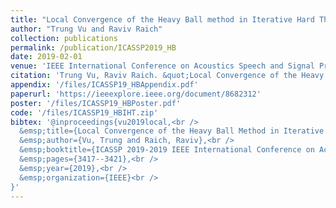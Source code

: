 ```yaml
---
title: "Local Convergence of the Heavy Ball method in Iterative Hard Thresholding for Low-Rank Matrix Completion"
author: "Trung Vu and Raviv Raich"
collection: publications
permalink: /publication/ICASSP2019_HB
date: 2019-02-01
venue: 'IEEE International Conference on Acoustics Speech and Signal Processing (ICASSP)'
citation: 'Trung Vu, Raviv Raich. &quot;Local Convergence of the Heavy Ball method in Iterative Hard Thresholding for Low-Rank Matrix Completion,&quot; In Proceedings of 2019 IEEE International Conference on Acoustics Speech and Signal Processing (ICASSP), Brighton, UK, May 12-17, 2019.'
appendix: '/files/ICASSP19_HBAppendix.pdf'
paperurl: 'https://ieeexplore.ieee.org/document/8682312'
poster: '/files/ICASSP19_HBPoster.pdf'
code: '/files/ICASSP19_HBIHT.zip'
bibtex: '@inproceedings{vu2019local,<br />
  &emsp;title={Local Convergence of the Heavy Ball Method in Iterative Hard Thresholding for Low-rank Matrix Completion},<br />
  &emsp;author={Vu, Trung and Raich, Raviv},<br />
  &emsp;booktitle={ICASSP 2019-2019 IEEE International Conference on Acoustics, Speech and Signal Processing (ICASSP)},<br />
  &emsp;pages={3417--3421},<br />
  &emsp;year={2019},<br />
  &emsp;organization={IEEE}<br />
}'
---
```


